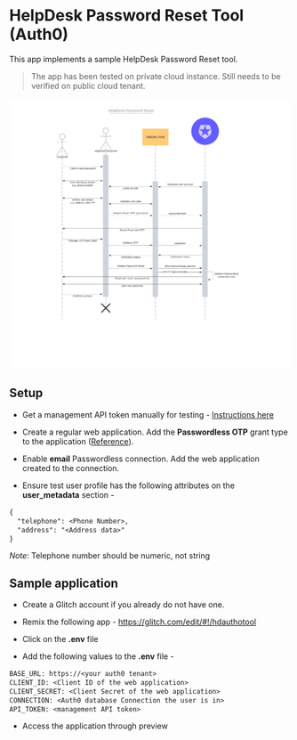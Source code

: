 # HelpDesk Password Reset Tool (Auth0)

This app implements a sample HelpDesk Password Reset tool. 

> The app has been tested on private cloud instance. Still needs to be verified on public cloud tenant.

![HelpDesk Password Reset](public/images/HelpDeskPasswordReset.png)

## Setup

* Get a management API token manually for testing - [Instructions here](https://auth0.com/docs/secure/tokens/access-tokens/management-api-access-tokens)

* Create a regular web application. Add the **Passwordless OTP** grant type to the application ([Reference](https://auth0.com/docs/authenticate/passwordless/implement-login/embedded-login/native)).

* Enable **email** Passwordless connection. Add the web application created to the connection.

* Ensure test user profile has the following attributes on the **user_metadata** section -

```
{
  "telephone": <Phone Number>,
  "address": "<Address data>"
}

```

*Note*: Telephone number should be numeric, not string

## Sample application

* Create a Glitch account if you already do not have one. 
  
* Remix the following app - https://glitch.com/edit/#!/hdauthotool

* Click on the **.env** file

* Add the following values to the **.env** file -

```
BASE_URL: https://<your auth0 tenant>
CLIENT_ID: <Client ID of the web application>
CLIENT_SECRET: <Client Secret of the web application>
CONNECTION: <Auth0 database Connection the user is in>
API_TOKEN: <management API token>

```

* Access the application through preview